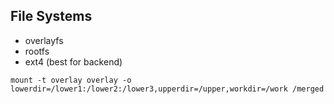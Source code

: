File Systems
-

* overlayfs
* rootfs
* ext4 (best for backend)

````
mount -t overlay overlay -o lowerdir=/lower1:/lower2:/lower3,upperdir=/upper,workdir=/work /merged
````
